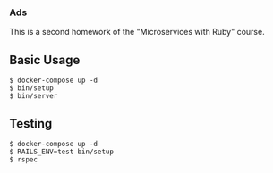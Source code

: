### Ads

This is a second homework of the "Microservices with Ruby" course.

## Basic Usage

```shell
$ docker-compose up -d
$ bin/setup
$ bin/server
```

## Testing

```shell
$ docker-compose up -d
$ RAILS_ENV=test bin/setup
$ rspec
```

